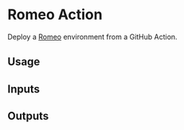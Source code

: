 # Romeo Action

Deploy a [Romeo](https://github.com/ctfer-io/romeo) environment from a GitHub
Action.

## Usage

## Inputs

## Outputs
